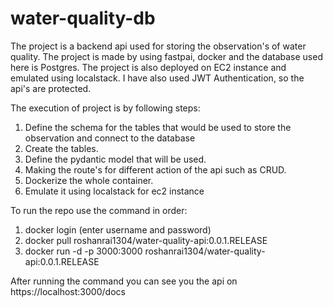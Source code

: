# water-quality-db

The project is a backend api used for storing the observation's of water quality. The project is made by using fastpai, docker and the database used here is Postgres. The project is also deployed on EC2 instance and
emulated using localstack. I have also used JWT Authentication, so the api's are protected.

The execution of project is by following steps:
  1. Define the schema for the tables that would be used to store the observation and connect to the database
  2. Create the tables.
  3. Define the pydantic model that will be used.
  4. Making the route's for different action of the api such as CRUD.
  5. Dockerize the whole container.
  6. Emulate it using localstack for ec2 instance

To run the repo use the command in order:
  1. docker login (enter username and password)
  2. docker pull roshanrai1304/water-quality-api:0.0.1.RELEASE
  3. docker run -d -p 3000:3000 roshanrai1304/water-quality-api:0.0.1.RELEASE

After running the command you can see you the api on https://localhost:3000/docs
